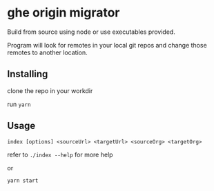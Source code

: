 # ghe origin migrator

Build from source using node or use executables provided.

Program will look for remotes in your local git repos and change those remotes to another location.

## Installing

clone the repo in your workdir

run `yarn`

## Usage

`index [options] <sourceUrl> <targetUrl> <sourceOrg> <targetOrg>`

refer to `./index --help` for more help

or

`yarn start`
